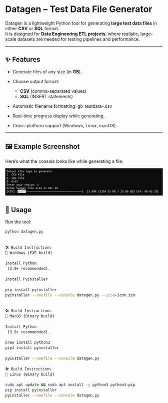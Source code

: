 # Datagen – Test Data File Generator

Datagen is a lightweight Python tool for generating **large test data files** in either **CSV** or **SQL** format.  
It is designed for **Data Engineering ETL projects**, where realistic, large-scale datasets are needed for testing pipelines and performance.

---

## ✨ Features
- Generate files of any size (in **GB**).
- Choose output format:
  - **CSV** (comma-separated values)
  - **SQL** (INSERT statements)
- Automatic filename formatting:
<size>gb_testdata<timestamp>-<rowcount>.csv

- Real-time progress display while generating.
- Cross-platform support (Windows, Linux, macOS).

---
## 🖼️ Example Screenshot

Here’s what the console looks like while generating a file:

![Datagen Console Screenshot](main-console.png)


## 🚀 Usage



Run the tool:

```bash
python datagen.py


🛠️ Build Instructions
🔹 Windows (EXE build)

Install Python
 (3.9+ recommended).

Install PyInstaller

pip install pyinstaller
pyinstaller --onefile --console datagen.py --icon=icon.ico


🛠️ Build Instructions
🔹 MacOS (Binary build)

Install Python
 (3.9+ recommended).

brew install python3
pip3 install pyinstaller

pyinstaller --onefile --console datagen.py

🛠️ Build Instructions
🔹 Linux (Binary build)

sudo apt update && sudo apt install -y python3 python3-pip
pip install pyinstaller
pyinstaller --onefile --console datagen.py

